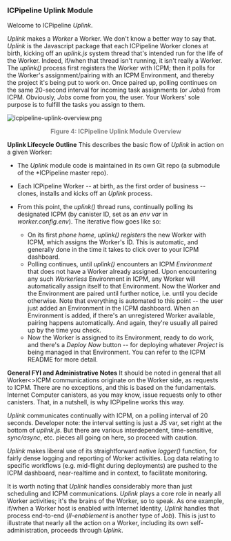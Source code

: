  ### ICPipeline Uplink Module

Welcome to ICPipeline *Uplink*.

*Uplink* makes a *Worker* a Worker.  We don't know a better way to say that.  *Uplink* is the Javascript package that each ICPipeline Worker clones at birth, kicking off an *uplink.js* system thread that's intended run for the life of the Worker.  Indeed, if/when that thread isn't running, it isn't really a Worker.  The *uplink()* process first registers the Worker with ICPM; then it polls for the Worker's assignment/pairing with an ICPM Environment, and thereby the project it's being put to work on.  Once paired up, polling continues on the same 20-second interval for incoming task assignments (or *Jobs*) from ICPM.  Obviously, *Jobs* come from you, the user.  Your Workers' sole purpose is to fulfill the tasks you assign to them.

![icpipeline-uplink-overview.png](https://icpipeline.com/media/documentation/icpipeline-uplink-overview.png)
<p align="center" style="color:gray;font-size:14px;"> <b>Figure 4: ICPipeline Uplink Module Overview</b> </p>

**Uplink Lifecycle Outline**
This describes the basic flow of *Uplink* in action on a given Worker:

- The *Uplink* module code is maintained in its own Git repo (a submodule of the *ICPipeline master repo).

- Each ICPipeline Worker  -- at birth, as the first order of business -- clones, installs and kicks off an *Uplink* process.

- From this point, the *uplink()* thread runs, continually polling its designated ICPM (by canister ID, set as an *env var* in *worker.config.env*).  The iterative flow goes like so:

  - On its first *phone home*, *uplink()* *registers* the new Worker with ICPM, which assigns the Worker's ID.  This is automatic, and generally done in the time it takes to click over to your ICPM dashboard.
  - Polling continues, until *uplink()* encounters an ICPM *Environment* that does not have a Worker already assigned.  Upon encountering any such *Workerless* Environment in ICPM, any Worker will automatically assign itself to that Environment.  Now the Worker and the Environment are paired until further notice, i.e. until you decide otherwise.  Note that everything is automated to this point -- the user just added an Environment in the ICPM dashboard.  When an Environment is added, if there's an unregistered Worker available, pairing happens automatically.  And again, they're usually all paired up by the time you check.
  - Now the Worker is assigned to its Environment, ready to do work, and there's a *Deploy Now* button -- for deploying whatever *Project* is being managed in that Environment.  You can refer to the ICPM README for more detail.



**General FYI and Administrative Notes**
It should be noted in general that all Worker<>ICPM communications originate on the Worker side, as requests to ICPM.  There are no exceptions, and this is based on the fundamentals.  Internet Computer canisters, as you may know, issue requests only to other canisters.  That, in a nutshell, is why ICPipeline works this way.

*Uplink* communicates continually with ICPM, on a polling interval of 20 seconds.  Developer note: the interval setting is just a JS var, set right at the bottom of *uplink.js*.  But there are various interdependent, time-sensitive, *sync/async*, etc. pieces all going on here, so proceed with caution.

*Uplink* makes liberal use of its straightforward native *logger()* function, for fairly dense logging and reporting of Worker activities.  Log data relating to specific workflows (e.g. mid-flight during deployments) are pushed to the ICPM dashboard, near-realtime and in context, to facilitate monitoring.

It is worth noting that *Uplink* handles considerably more than just scheduling and ICPM communications. *Uplink* plays a core role in nearly all Worker activities; it's the brains of the Worker, so to speak.  As one example, if/when a Worker host is enabled with Internet Identity, *Uplink* handles that process end-to-end (*II-enablement* is another type of *Job*).  This is just to illustrate that nearly all the action on a Worker, including its own self-administration, proceeds through *Uplink*.
